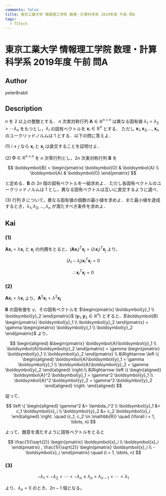 ```yaml
---
comments: false
title: 東京工業大学 情報理工学院 数理・計算科学系 2019年度 午前 問A
tags:
  - TITech
---
```

# 東京工業大学 情報理工学院 数理・計算科学系 2019年度 午前 問A

## **Author**
peter8rabit

## **Description**
$n$ を $2$ 以上の整数とする．
$n$ 次実対称行列 $\boldsymbol{A} \in \mathbb{R}^{n \times n}$ は異なる固有値 $\lambda_1 > \lambda_2 > \cdots \lambda_n$ をもつとし，$\lambda_i$ の固有ベクトルを $\boldsymbol{x}_i \in \mathbb{R}^n$ とする．
ただし $\boldsymbol{x}_1, \boldsymbol{x}_2, \ldots, \boldsymbol{x}_n$ のユークリッドノルムは $1$ とする．以下の問に答えよ．

(1) $i \neq j$ なら $\boldsymbol{x}_i$ と $\boldsymbol{x}_j$ は直交することを証明せよ．

(2) $\boldsymbol{O} \in \mathbb{R}^{n \times n}$ を $n$ 次零行列とし，$2n$ 次実対称行列 $\boldsymbol{B}$ を

$$
\boldsymbol{B} = \begin{pmatrix}
    \boldsymbol{O} & \boldsymbol{A} \\
    \boldsymbol{A} & \boldsymbol{O}
\end{pmatrix}
$$

と定める．$\boldsymbol{B}$ の $2n$ 個の固有ベクトルを一組求めよ．
ただし各固有ベクトルのユークリッドノルムは $1$ とし，異なる固有ベクトルは互いに直交するように選べ．

(3) 行列 $B$ について，異なる固有値の個数の最小値を求めよ．また最小値を達成するとき，$\lambda_1, \lambda_2, \ldots, \lambda_n$ が満たすべき条件を求めよ．

## **Kai**
### (1)
$\boldsymbol{A} \boldsymbol{x}_i = \lambda \boldsymbol{x}_i$ と $\boldsymbol{x}_j$ の内積をとると、$(\boldsymbol{A} \boldsymbol{x}_i)^T \boldsymbol{x}_j = (\lambda \boldsymbol{x}_i)^T \boldsymbol{x}_j$ より、

$$
(\lambda_i - \lambda_j) \boldsymbol{x}_i^T \boldsymbol{x}_j = 0
$$

$$
\therefore \boldsymbol{x}_i^T \boldsymbol{x}_j = 0
$$

### (2)
$\boldsymbol{A} \boldsymbol{x}_i = \lambda \boldsymbol{x}_i$ より、$\boldsymbol{A}^2 \boldsymbol{x}_i = \lambda^2 \boldsymbol{x_i}$

$\boldsymbol{B}$ の固有値を $\gamma$、その固有ベクトルを $\begin{pmatrix} \boldsymbol{y}_1 \\ \boldsymbol{y}_2 \end{pmatrix}$ ($\boldsymbol{y}_1, \boldsymbol{y}_2 \in \mathbb{R}^n$) とすると、$\boldsymbol{B} \begin{pmatrix} \boldsymbol{y}_1 \\ \boldsymbol{y}_2 \end{pmatrix} = \gamma \begin{pmatrix} \boldsymbol{y}_1 \\ \boldsymbol{y}_2 \end{pmatrix}$ より、

$$
\begin{aligned}
&\begin{pmatrix}
    \boldsymbol{A}\boldsymbol{y}_1 \\
    \boldsymbol{A}\boldsymbol{y}_2
\end{pmatrix}
= \gamma
\begin{pmatrix}
    \boldsymbol{y}_1 \\ \boldsymbol{y}_2
\end{pmatrix} \\
&\Rightarrow
\left \{ \begin{aligned} \boldsymbol{A}\boldsymbol{y}_1 = \gamma \boldsymbol{y}_1 \\ \boldsymbol{A}\boldsymbol{y}_2 = \gamma \boldsymbol{y}_2 \end{aligned} \right.\\
&\Rightarrow
\left \{ \begin{aligned} \boldsymbol{A}^2 \boldsymbol{y}_1 = \gamma^2 \boldsymbol{y}_1 \\ \boldsymbol{A}^2 \boldsymbol{y}_2 = \gamma^2 \boldsymbol{y}_2 \end{aligned} \right.
\end{aligned}
$$

従って、

$$
\left \{ \begin{aligned}
\gamma^2 &= \lambda_i^2 \\
\boldsymbol{y}_1 &= c_1 \boldsymbol{x}_i \\
\boldsymbol{y}_2 &= c_2 \boldsymbol{x}_i 
\end{aligned} \right. \quad (c_1, c_2 \in \mathbb{R}) \quad (\forall i = 1, \ldots, n)
$$

よって、題意を満たすように固有ベクトルをとると

$$
\frac{1}{\sqrt{2}} \begin{pmatrix} \boldsymbol{x}_i \\ \boldsymbol{x}_i \end{pmatrix}
,
\frac{1}{\sqrt{2}} \begin{pmatrix} \boldsymbol{x}_i \\ -\boldsymbol{x}_i \end{pmatrix}
\quad (i = 1, \ldots, n)
$$

### (3)

$$
-\lambda_1 < -\lambda_2 < \cdots < -\lambda_n \leq \lambda_n < \lambda_{n-1} < \cdots < \lambda_1 
$$

より、$\lambda_n = 0$ のとき、$2n - 1$ 個となる。